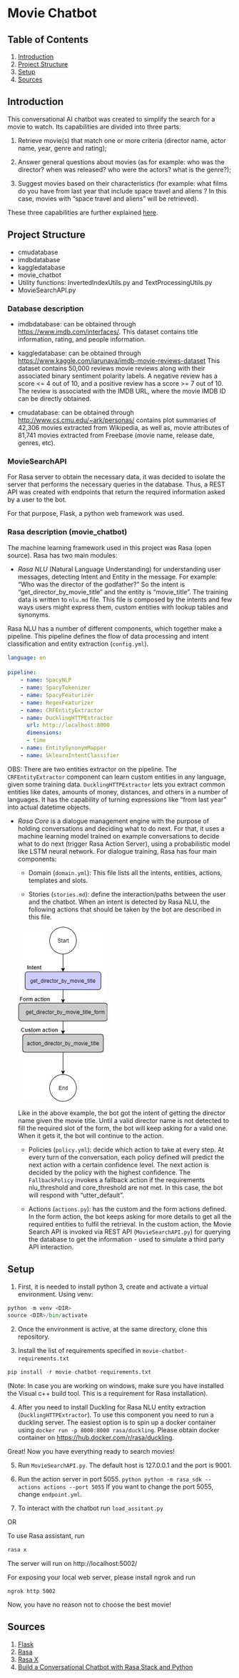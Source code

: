 # Movie Chatbot

## Table of Contents
1. [Introduction](#introduction)
2. [Project Structure](#project-structure)
3. [Setup](#setup)
4. [Sources](#sources)

##  Introduction 
This conversational AI chatbot was created to simplify the search for a movie to watch. Its capabilities are divided into three parts:

1. Retrieve movie(s) that match one or more criteria (director name, actor name, year, genre and rating);

2. Answer general questions about movies (as for example: who was the director? when was released? who were the actors? what is the genre?);

3. Suggest movies based on their characteristics (for example: what films do you have from last year that include space travel and aliens ? In this case, movies with “space travel and aliens” will be retrieved).

These three capabilities are further explained [here](Approach.md).


## Project Structure
- cmudatabase
- imdbdatabase
- kaggledatabase
- movie_chatbot
- Utility functions: InvertedIndexUtils.py and TextProcessingUtils.py
- MovieSearchAPI.py 

### Database description 

- imdbdatabase: can be obtained through https://www.imdb.com/interfaces/. This dataset contains title information, rating, and people information.

- kaggledatabase: can be obtained through https://www.kaggle.com/iarunava/imdb-movie-reviews-dataset
This dataset contains 50,000 reviews movie reviews along with their associated binary sentiment polarity labels. A negative review has a score <= 4 out of 10, and a positive review has a score >= 7 out of 10. The review is associated with the IMDB URL, where the movie IMDB ID can be directly obtained.

- cmudatabase: can be obtained through http://www.cs.cmu.edu/~ark/personas/ contains plot summaries of 42,306 movies extracted from Wikipedia, as well as, movie attributes of 81,741 movies extracted from Freebase (movie name, release date, genres, etc).

### MovieSearchAPI

For Rasa server to obtain the necessary data, it was decided to isolate the server that performs the necessary queries in the database. Thus, a REST API was created with endpoints that return the required information asked by a user to the bot. 

For that purpose, Flask, a python web framework was used.

### Rasa description (movie_chatbot)

The machine learning framework used in this project was Rasa (open source).
Rasa has two main modules:

- *Rasa NLU* (Natural Language Understanding) for understanding user messages, detecting Intent and Entity in the message. For example: “Who was the director of the godfather?”
So the intent is “get_director_by_movie_title” and the entity is “movie_title”. 
The training data is written to `nlu.md` file. This file is composed by the intents and few ways users might express them, custom entities with lookup tables and synonyms.

Rasa NLU has a number of different components, which together make a pipeline. This pipeline defines the flow of data processing and intent classification and entity extraction (`config.yml`).

```yaml
language: en

pipeline:
    - name: SpacyNLP
    - name: SpacyTokenizer
    - name: SpacyFeaturizer
    - name: RegexFeaturizer
    - name: CRFEntityExtractor
    - name: DucklingHTTPExtractor
      url: http://localhost:8000
      dimensions:
      - time
    - name: EntitySynonymMapper
    - name: SklearnIntentClassifier
```

OBS: There are two entities extractor on the pipeline. The `CRFEntityExtractor` component can learn custom entities in any language, given some training data. `DucklingHTTPExtractor` lets you extract common entities like dates, amounts of money, distances, and others in a number of languages. It has the capability of turning expressions like “from last year” into actual datetime objects. 

- *Rasa Core* is a dialogue management engine with the purpose of holding conversations and deciding what to do next. For that, it uses a machine learning model trained on example conversations to decide what to do next (trigger Rasa Action Server), using a probabilistic model like LSTM neural network. 
For dialogue training, Rasa has four main components:

    * Domain (`domain.yml`): This file lists all the intents, entities, actions, templates and slots.
    
    * Stories (`stories.md`):  define the interaction/paths between the user and the chatbot. When an intent is detected by Rasa NLU, the following actions that should be taken by the bot are described in this file.
    
    ![Diagram](StoryExample.jpg)

    Like in the above example, the bot got the intent of getting the director name given the movie title. Until a valid director name is not detected to fill the required slot of the form, the bot will keep asking for a valid one. When it gets it, the bot will continue to the action.
   
    * Policies (`policy.yml`): decide which action to take at every step. At every turn of the conversation, each policy defined will predict the next action with a certain confidence level. The next action is decided by the policy with the highest 
confidence. The `FallbackPolicy` invokes a fallback action if the requirements nlu_threshold and core_threshold are not met. In this case, the bot will respond with “utter_default”.

    * Actions (`actions.py`): has the custom and the form actions defined. In the form action, the bot keeps asking for more details to get all the required entities to fulfil the retrieval. In the custom action, the Movie Search API is invoked via REST API (`MovieSearchAPI.py`) for querying the database to get the information - used to simulate a third party API interaction.

## Setup
1. First, it is needed to install python 3, create and activate a virtual environment. Using venv:

```python
python -m venv <DIR>
source <DIR>/bin/activate
```

2. Once the environment is active, at the same directory, clone this repository.

3. Install the list of requirements specified in `movie-chatbot-requirements.txt`

```python
pip install -r movie-chatbot-requirements.txt
```
(Note: In case you are working on windows, make sure you have installed the Visual c++ build tool. This is a requirement for Rasa installation).

4. After you need to install Duckling for Rasa NLU entity extraction (`DucklingHTTPExtractor`). 
To use this component you need to run a duckling server. The easiest option is to spin up a docker container using `docker run -p 8000:8000 rasa/duckling`. Please obtain docker container on https://hub.docker.com/r/rasa/duckling. 

Great! Now you have everything ready to search movies!

5. Run `MovieSearchAPI.py`. The default host is 127.0.0.1 and the port is 9001. 

6. Run the action server in port 5055.
```python python -m rasa_sdk --actions actions --port 5055```
 If you want to change the port 5055, change `endpoint.yml`.

7. To interact with the chatbot run `load_assitant.py`

OR

To use Rasa assistant, run
```python
rasa x
```
The server will run on  http://localhost:5002/

For exposing your local web server, please install ngrok and run 
```
ngrok http 5002
```
Now, you have no reason not to choose the best movie!

## Sources
1. [Flask](https://www.fullstackpython.com/flask.html)
2. [Rasa](https://rasa.com/)
3. [Rasa X](https://rasa.com/docs/rasa-x/)
4. [Build a Conversational Chatbot with Rasa Stack and Python](https://medium.com/@itsromiljain/build-a-conversational-chatbot-with-rasa-stack-and-python-rasa-nlu-b79dfbe59491)

